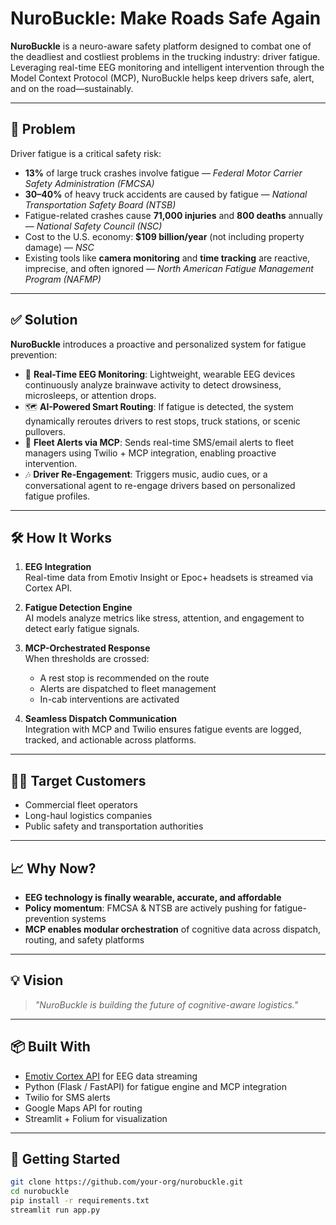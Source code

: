 # NuroBuckle: Make Roads Safe Again

**NuroBuckle** is a neuro-aware safety platform designed to combat one of the deadliest and costliest problems in the trucking industry: driver fatigue. Leveraging real-time EEG monitoring and intelligent intervention through the Model Context Protocol (MCP), NuroBuckle helps keep drivers safe, alert, and on the road—sustainably.

---

## 🚨 Problem

Driver fatigue is a critical safety risk:

- **13%** of large truck crashes involve fatigue — *Federal Motor Carrier Safety Administration (FMCSA)*
- **30–40%** of heavy truck accidents are caused by fatigue — *National Transportation Safety Board (NTSB)*
- Fatigue-related crashes cause **71,000 injuries** and **800 deaths** annually — *National Safety Council (NSC)*
- Cost to the U.S. economy: **$109 billion/year** (not including property damage) — *NSC*
- Existing tools like **camera monitoring** and **time tracking** are reactive, imprecise, and often ignored — *North American Fatigue Management Program (NAFMP)*

---

## ✅ Solution

**NuroBuckle** introduces a proactive and personalized system for fatigue prevention:

- 🧠 **Real-Time EEG Monitoring**: Lightweight, wearable EEG devices continuously analyze brainwave activity to detect drowsiness, microsleeps, or attention drops.
- 🗺️ **AI-Powered Smart Routing**: If fatigue is detected, the system dynamically reroutes drivers to rest stops, truck stations, or scenic pullovers.
- 📡 **Fleet Alerts via MCP**: Sends real-time SMS/email alerts to fleet managers using Twilio + MCP integration, enabling proactive intervention.
- 🎶 **Driver Re-Engagement**: Triggers music, audio cues, or a conversational agent to re-engage drivers based on personalized fatigue profiles.

---

## 🛠 How It Works

1. **EEG Integration**  
   Real-time data from Emotiv Insight or Epoc+ headsets is streamed via Cortex API.

2. **Fatigue Detection Engine**  
   AI models analyze metrics like stress, attention, and engagement to detect early fatigue signals.

3. **MCP-Orchestrated Response**  
   When thresholds are crossed:
   - A rest stop is recommended on the route
   - Alerts are dispatched to fleet management
   - In-cab interventions are activated

4. **Seamless Dispatch Communication**  
   Integration with MCP and Twilio ensures fatigue events are logged, tracked, and actionable across platforms.

---

## 🧑‍💼 Target Customers

- Commercial fleet operators  
- Long-haul logistics companies  
- Public safety and transportation authorities

---

## 📈 Why Now?

- **EEG technology is finally wearable, accurate, and affordable**
- **Policy momentum**: FMCSA & NTSB are actively pushing for fatigue-prevention systems
- **MCP enables modular orchestration** of cognitive data across dispatch, routing, and safety platforms

---

## 💡 Vision

> *"NuroBuckle is building the future of cognitive-aware logistics."*

---

## 📦 Built With

- [Emotiv Cortex API](https://emotiv.gitbook.io/cortex-api/) for EEG data streaming  
- Python (Flask / FastAPI) for fatigue engine and MCP integration  
- Twilio for SMS alerts  
- Google Maps API for routing  
- Streamlit + Folium for visualization

---

## 🚀 Getting Started

```bash
git clone https://github.com/your-org/nurobuckle.git
cd nurobuckle
pip install -r requirements.txt
streamlit run app.py
